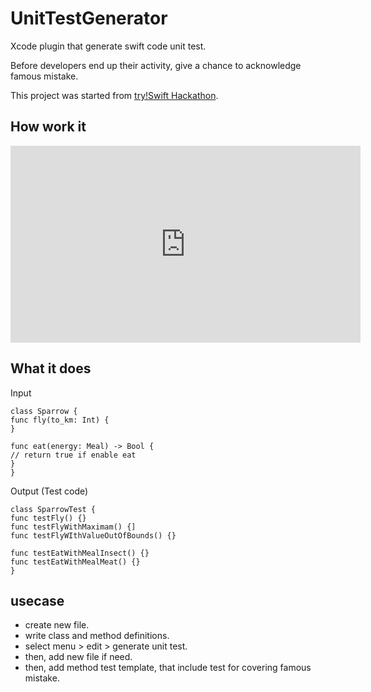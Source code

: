 # UnitTestGenerator
Xcode plugin that generate swift code unit test.

Before developers end up their activity, give a chance to acknowledge famous mistake.


This project was started from [try!Swift Hackathon](https://devpost.com/software/unit-test-assistant).

## How work it

<iframe width="560" height="315" src="https://www.youtube.com/embed/z_tSMMcMRkQ" frameborder="0" allowfullscreen></iframe>

## What it does

Input
```
class Sparrow {
func fly(to_km: Int) {
}

func eat(energy: Meal) -> Bool {
// return true if enable eat
}
}
```

Output (Test code)
```
class SparrowTest {
func testFly() {}
func testFlyWithMaximam() {]
func testFlyWIthValueOutOfBounds() {}

func testEatWithMealInsect() {}
func testEatWithMealMeat() {}
}
```

## usecase

- create new file.
- write class and method definitions.
- select menu > edit > generate unit test.
- then, add new file if need.
- then, add method test template, that include test for covering famous mistake.

